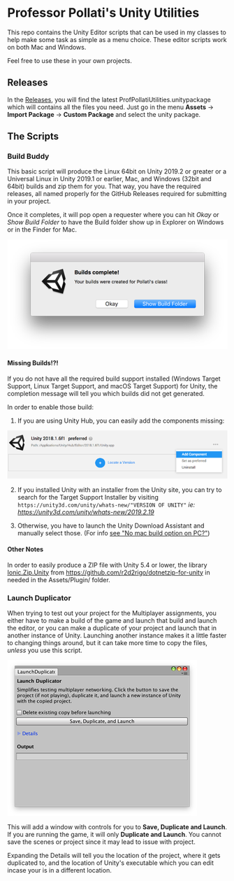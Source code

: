 # Professor Pollati's Unity Utilities
This repo contains the Unity Editor scripts that can be used in my classes to help make some task as simple as a menu choice. These editor scripts work on both Mac and Windows.

Feel free to use these in your own projects.

## Releases
In the [Releases](https://github.com/ProfPollati/ProfPollatiUnityUtilities/releases), you will find the latest ProfPollatiUtilities.unitypackage which will contains all the files you need. Just go in the menu **Assets** -> **Import Package** -> **Custom Package** and select the unity package.

## The Scripts

### Build Buddy
This basic script will produce the Linux 64bit on Unity 2019.2 or greater or a Universal Linux in Unity 2019.1 or earlier, Mac, and Windows (32bit and 64bit) builds and zip them for you. That way, you have the required releases, all named properly for the GitHub Releases required for submitting in your project.

Once it completes, it will pop open a requester where you can hit _Okay_ or _Show Build Folder_ to have the Build folder show up in Explorer on Windows or in the Finder for Mac.

![](images/BuildComplete.png)

#### Missing Builds!?!

If you do not have all the required build support installed (Windows Target Support, Linux Target Support, and macOS Target Support) for Unity, the completion message will tell you which builds did not get generated. 

In order to enable those build:

1. If you are using Unity Hub, you can easily add the components missing:

![](images/AddComponents.png)

2. If you installed Unity with an installer from the Unity site, you can try to search for the Target Support Installer by visiting `https://unity3d.com/unity/whats-new/"VERSION OF UNITY"` *ie: https://unity3d.com/unity/whats-new/2019.2.19*

3. Otherwise, you have to launch the Unity Download Assistant and manually select those. (For info [see "No mac build option on PC?"](http://answers.unity3d.com/questions/1114042/no-mac-build-option-on-pc.html)) 

#### Other Notes

In order to easily produce a ZIP file with Unity 5.4 or lower, the library [Ionic.Zip.Unity](https://github.com/r2d2rigo/dotnetzip-for-unity) from https://github.com/r2d2rigo/dotnetzip-for-unity in needed in the Assets/Plugin/ folder.


### Launch Duplicator

When trying to test out your project for the Multiplayer assignments, you either have to make a build of the game and launch that build and launch the editor, or you can make a duplicate of your project and launch that in another instance of Unity. Launching another instance makes it a little faster to changing things around, but it can take more time to copy the files, _unless_ you use this script.

![](images/LaunchWindow.png)

This will add a window with controls for you to **Save, Duplicate and Launch**. If you are running the game, it will only **Duplicate and Launch**. You cannot save the scenes or project since it may lead to issue with project. 

Expanding the Details will tell you the location of the project, where it gets duplicated to, and the location of Unity's executable which you can edit incase your is in a different location.
